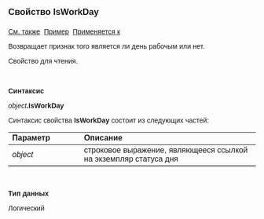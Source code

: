 <html>
<head>
<title>Статус дня\IsWorkDay</title>
</head>

<body>

<p><strong><font size="4" face="Arial">Свойство IsWorkDay<br>
<br>
</font></strong><font face="Arial"><a href="../AsDayStatus.html">См. 
также</a>&nbsp;
<u>Пример</u>&nbsp; <a href="../AsDayStatus.html">Применяется к</a></font></p>

<p class="label"><font face="Arial">Возвращает признак того является 
ли день рабочым или нет.</font></p>

<p class="label"><font face="Arial">Свойство для чтения.</font></p>

<p class="label">&nbsp;</p>

<p class="label"><b><font face="Arial">Синтаксис</font></b></p>

<p><font face="Arial"><em>object</em><strong>.IsWorkDay</strong></font></p>

<p><font face="Arial">Синтаксис свойства <strong>IsWorkDay</strong>
состоит из следующих частей:</font></p>

<table border="1" cellPadding="5" cols="2" frame="below" rules="rows">
<TBODY>
  <tr vAlign="top">
    <td class="label" width="29%"><font face="Arial"><b>Параметр</b></font></td>
    <td class="label" width="71%"><font face="Arial"><strong>Описание</strong></font></td>
  </tr>
  <tr>
    <td width="29%"><em><font face="Arial">object</font></em></td>
    <td width="71%"><font face="Arial">строковое выражение, являющееся 
	ссылкой на экземпляр статуса дня</font></td>
  </tr>
</TBODY>
</table>

<p class="label">&nbsp;</p>

<p class="label"><font face="Arial"><b>Тип данных</b></font></p>

<p class="label"><font face="Arial">Логический</font></p>
</body>
</html>
